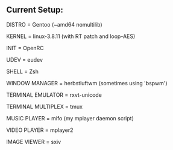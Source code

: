 Current Setup:
-


DISTRO = Gentoo (~amd64 nomultilib)

KERNEL = linux-3.8.11 (with RT patch and loop-AES)

INIT = OpenRC

UDEV = eudev

SHELL = Zsh

WINDOW MANAGER = herbstluftwm (sometimes using 'bspwm')

TERMINAL EMULATOR = rxvt-unicode

TERMINAL MULTIPLEX = tmux

MUSIC PLAYER = mifo (my mplayer daemon script)

VIDEO PLAYER = mplayer2

IMAGE VIEWER = sxiv
